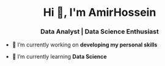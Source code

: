 <h1 align="center">Hi 👋, I'm AmirHossein</h1>
<h3 align="center">Data Analyst | Data Science Enthusiast</h3>

- 🔭 I’m currently working on **developing my personal skills**

- 🌱 I’m currently learning **Data Science**
